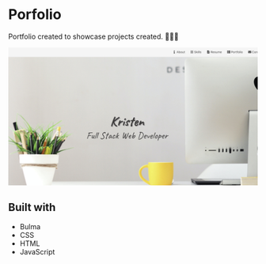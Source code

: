 # Porfolio 

Portfolio created to showcase projects created. 👩🏽‍💻


![](https://github.com/Mayorgak/kristen/blob/master/assets/images/Screen%20Shot%202020-10-16%20at%2012.44.31%20PM.png)



## Built with 
* Bulma
* CSS
* HTML 
* JavaScript 


